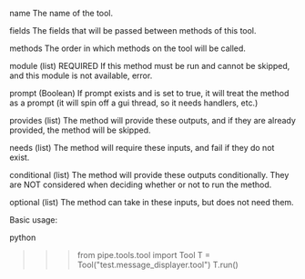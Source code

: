 name
  The name of the tool.

fields
  The fields that will be passed between methods of this tool.

methods
  The order in which methods on the tool will be called.

  module (list) REQUIRED
    If this method must be run and cannot be skipped, and this module is
    not available, error.

  prompt (Boolean)
    If prompt exists and is set to true, it will treat the method as a
    prompt (it will spin off a gui thread, so it needs handlers, etc.)

  provides (list)
    The method will provide these outputs, and if they are already provided,
    the method will be skipped.

  needs (list)
    The method will require these inputs, and fail if they do not exist.

  conditional (list)
    The method will provide these outputs conditionally. They are NOT considered
    when deciding whether or not to run the method.

  optional (list)
    The method can take in these inputs, but does not need them.


Basic usage:

python
>>> from pipe.tools.tool import Tool
>>> T = Tool("test.message_displayer.tool")
>>> T.run()
